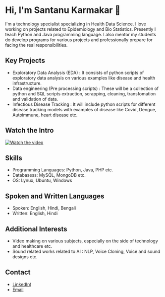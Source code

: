 # Hi, I'm Santanu Karmakar 👋

I'm a technology specialist specializing in Health Data Science. I love working on projects related to Epidemiology and Bio Statistics. Presently I teach Python and Java programming language. I also mentor my students do develop programs for various projects and professionally prepare for facing the real responsibilities.

## Key Projects
- Exploratory Data Analysis (EDA) : It consists of python scripts of exploratory data analysis on various examples like disease and health infrastructure.
- Data engineering (Pre processing scripts) : These will be a collection of python and SQL scripts extraction, scrapping, cleaning, transfomation and validation of data.
- Infectious Disease Tracking : It will include python scripts for different disease tracking models with examples of disease like Covid, Dengue, Autoimmune, heart disease etc.

## Watch the Intro 
[![Watch the video](https://img.youtube.com/vi/wk5bUUyEFSc/hqdefault.jpg)](https://www.youtube.com/watch?v=wk5bUUyEFSc)


## Skills
- Programming Languages: Python, Java, PHP etc.
- Databasess: MySQL, MongoDB etc.
- OS: Lynux, Ubuntu, Windows

## Spoken and Written Languages
- Spoken: English, Hindi, Bengali
- Written: English, Hindi

## Additional Interests
- Video making on various subjects, especially on the side of technology and healthcare etc.
- Sound related works related to AI : NLP, Voice Cloning, Voice and sound designs etc.

## Contact
- [LinkedIn](https://www.linkedin.com/in/santanukarmakar/))
- [Email](mailto:fromsantanu@gmailcom)
